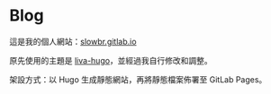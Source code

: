 # Blog

這是我的個人網站：[slowbr.gitlab.io](https://slowbr.gitlab.io/)

原先使用的主題是 [liva-hugo](https://github.com/gethugothemes/liva-hugo)，並經過我自行修改和調整。

架設方式：以 Hugo 生成靜態網站，再將靜態檔案佈署至 GitLab Pages。
